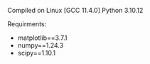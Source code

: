 Compiled on Linux [GCC 11.4.0] Python 3.10.12

Requirments:
- matplotlib==3.7.1
- numpy==1.24.3
- scipy==1.10.1
